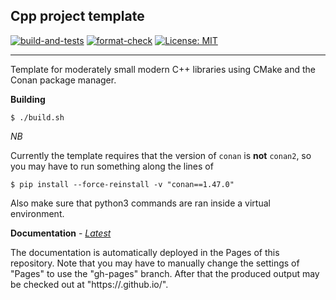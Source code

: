 ## Cpp project template

[![build-and-tests](https://github.com/boki1/cpp-template/actions/workflows/build-and-test.yml/badge.svg)](https://github.com/boki1/cpp-template/actions/workflows/build-and-test.yml)
[![format-check](https://github.com/boki1/cpp-template/actions/workflows/clang-format-check.yml/badge.svg)](https://github.com/boki1/cpp-template/actions/workflows/clang-format-check.yml)
[![License: MIT](https://img.shields.io/badge/License-MIT-yellow.svg)](https://opensource.org/licenses/MIT)

---------------

Template for moderately small modern C++ libraries using CMake and the Conan package manager.

**Building**

```
$ ./build.sh
```

_NB_

Currently the template requires that the version of `conan` is **not** `conan2`, so you may have to run something along the lines of
```
$ pip install --force-reinstall -v "conan==1.47.0"
```
Also make sure that python3 commands are ran inside a virtual environment.

**Documentation** - [_Latest_](https://boki1.github.io/cpp-template/)

The documentation is automatically deployed in the Pages of this repository. Note that you may
have to manually change the settings of "Pages" to use the "gh-pages" branch. After that the produced
output may be checked out at "https://<username>.github.io/<project>".
